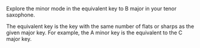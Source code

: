 Explore the minor mode in the equivalent key to B major in your tenor saxophone.

The equivalent key is the key with the same number of flats or sharps as the given major key.
For example, the A minor key is the equivalent to the C major key.